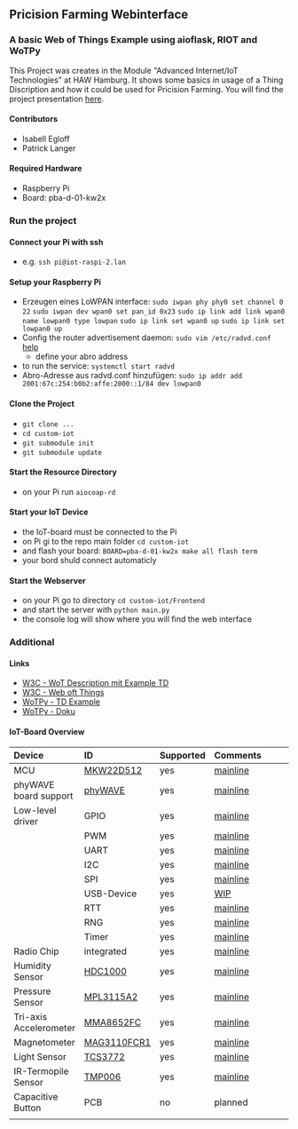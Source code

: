 ## Pricision Farming Webinterface
### A basic Web of Things Example using aioflask, RIOT and WoTPy

This Project was creates in the Module "Advanced Internet/IoT Technologies" at HAW Hamburg. 
It shows some basics in usage of a Thing Discription and how it could be used for Pricision Farming.
You will find the project presentation [here](https://docs.google.com/presentation/d/1-MQOFQoVDG1RkEbfOPX3A7B9lOJ8a6SeKt_77exqNFY/edit?usp=sharing).

#### Contributors
- Isabell Egloff
- Patrick Langer 

#### Required Hardware
- Raspberry Pi
- Board: pba-d-01-kw2x

### Run the project

#### Connect your Pi with ssh
- e.g. `ssh pi@iot-raspi-2.lan`

#### Setup your Raspberry Pi
- Erzeugen eines LoWPAN interface:
		`sudo iwpan phy phy0 set channel 0 22`
		`sudo iwpan dev wpan0 set pan_id 0x23`
		`sudo ip link add link wpan0 name lowpan0 type lowpan`
		`sudo ip link set wpan0 up`
		`sudo ip link set lowpan0 up`
- Config the router advertisement daemon: `sudo vim /etc/radvd.conf` [help](https://linux.die.net/man/5/radvd.conf)
    - define your abro address 
- to run the service: `systemctl start radvd` 
- Abro-Adresse aus radvd.conf hinzufügen: `sudo ip addr add 2001:67c:254:b0b2:affe:2000::1/84 dev lowpan0`

#### Clone the Project
- `git clone ...`
- `cd custom-iot`
- `git submodule init`
- `git submodule update`

#### Start the Resource Directory
- on your Pi run `aiocoap-rd`

#### Start your IoT Device
- the IoT-board must be connected to the Pi
- on Pi gi to the repo main folder `cd custom-iot`
- and flash your board: `BOARD=pba-d-01-kw2x make all flash term`
- your bord shuld connect automaticly

#### Start the Webserver
- on your Pi go to directory `cd custom-iot/Frontend`
- and start the server with `python main.py`
- the console log will show where you will find the web interface


### Additional

#### Links
- [W3C - WoT Description mit Example TD](https://www.w3.org/TR/wot-thing-description/)
- [W3C - Web oft Things](https://www.w3.org/WoT/developers/#runtime-consume)
- [WoTPy - TD Example](https://github.com/agmangas/wot-py/blob/cec61d4bfcddb6287fbb4ed01b0dda218f93ab05/tests/td_examples.py)
- [WoTPy - Doku](https://agmangas.github.io/wot-py/index.html)

#### IoT-Board Overview

| Device                 | ID                                                                                                                                                                  | Supported | Comments                                              |     |     |     |     |
|:---------------------- |:------------------------------------------------------------------------------------------------------------------------------------------------------------------- |:--------- |:----------------------------------------------------- | --- | --- | --- | --- |
| MCU                    | [MKW22D512](http://www.freescale.com/webapp/sps/site/prod_summary.jsp?code=KW2x)                                                                                    | yes       | [mainline](https://github.com/RIOT-OS/RIOT/pull/2265) |     |     |     |     |
| phyWAVE board support  | [phyWAVE](http://www.phytec.de/de/produkte/internet-of-things/phywave.html)                                                                                         | yes       | [mainline](https://github.com/RIOT-OS/RIOT/pull/2059) |     |     |     |     |
| Low-level driver       | GPIO                                                                                                                                                                | yes       | [mainline](https://github.com/RIOT-OS/RIOT/pull/2265) |     |     |     |     |
|                        | PWM                                                                                                                                                                 | yes       | [mainline](https://github.com/RIOT-OS/RIOT/pull/2265) |     |     |     |     |
|                        | UART                                                                                                                                                                | yes       | [mainline](https://github.com/RIOT-OS/RIOT/pull/2265) |     |     |     |     |
|                        | I2C                                                                                                                                                                 | yes       | [mainline](https://github.com/RIOT-OS/RIOT/pull/2265) |     |     |     |     |
|                        | SPI                                                                                                                                                                 | yes       | [mainline](https://github.com/RIOT-OS/RIOT/pull/2265) |     |     |     |     |
|                        | USB-Device                                                                                                                                                          | yes       | [WIP](https://github.com/RIOT-OS/RIOT/pull/3890)      |     |     |     |     |
|                        | RTT                                                                                                                                                                 | yes       | [mainline](https://github.com/RIOT-OS/RIOT/pull/2265) |     |     |     |     |
|                        | RNG                                                                                                                                                                 | yes       | [mainline](https://github.com/RIOT-OS/RIOT/pull/2265) |     |     |     |     |
|                        | Timer                                                                                                                                                               | yes       | [mainline](https://github.com/RIOT-OS/RIOT/pull/2265) |     |     |     |     |
| Radio Chip             | integrated                                                                                                                                                          | yes       | [mainline](https://github.com/RIOT-OS/RIOT/pull/2756) |     |     |     |     |
| Humidity Sensor        | [HDC1000](http://www.ti.com/lit/ds/symlink/hdc1000.pdf)                                                                                                             | yes       | [mainline](https://github.com/RIOT-OS/RIOT/pull/2070) |     |     |     |     |
| Pressure Sensor        | [MPL3115A2](http://www.nxp.com/products/sensors/pressure-sensors/barometric-pressure-15-to-115-kpa/20-to-110kpa-absolute-digital-pressure-sensor:MPL3115A2?)        | yes       | [mainline](https://github.com/RIOT-OS/RIOT/pull/2123) |     |     |     |     |
| Tri-axis Accelerometer | [MMA8652FC](http://www.nxp.com/products/sensors/accelerometers/3-axis-accelerometers/2g-4g-8g-low-g-12-bit-digital-accelerometer:MMA8652FC)                         | yes       | [mainline](https://github.com/RIOT-OS/RIOT/pull/2119) |     |     |     |     |
| Magnetometer           | [MAG3110FCR1](http://www.nxp.com/products/sensors/magnetometers/sample-data-sets-for-inertial-and-magnetic-sensors/freescale-high-accuracy-3d-magnetometer:MAG3110) | yes       | [mainline](https://github.com/RIOT-OS/RIOT/pull/2121) |     |     |     |     |
| Light Sensor           | [TCS3772](https://ams.com/jpn/content/download/291143/1065677/file/TCS3772_Datasheet_EN_v1.pdf)                                                                     | yes       | [mainline](https://github.com/RIOT-OS/RIOT/pull/3135) |     |     |     |     |
| IR-Termopile Sensor    | [TMP006](http://www.ti.com/product/TMP006)                                                                                                                          | yes       | [mainline](https://github.com/RIOT-OS/RIOT/pull/2148) |     |     |     |     |
| Capacitive Button      | PCB                                                                                                                                                                 | no        | planned                                               |     |     |     |     |
|                        |                                                                                                                                  
